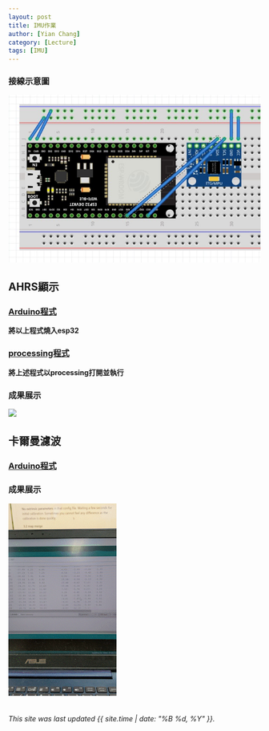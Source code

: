 ```yaml
---
layout: post
title: IMU作業
author: [Yian Chang]
category: [Lecture]
tags: [IMU]
---
```

### 接線示意圖
![](https://github.com/Ian1121023/MCU-project/blob/main/images/ESP32_MPU6050.jpg?raw=true)<br>
## AHRS顯示
### [Arduino程式](https://github.com/Ian1121023/Arduino/blob/master/examples/IMU/MPU6050_DMP6_Teapot/MPU6050_DMP6_Teapot.ino)

**將以上程式燒入esp32**
### [processing程式](https://github.com/Ian1121023/Arduino/blob/master/examples/IMU/MPU6050_DMP6_Teapot/MPUplane/MPUplane.pde)

**將上述程式以processing打開並執行**
### 成果展示
![](https://github.com/Ian1121023/MCU-project/blob/main/images/AHRS_plane.gif?raw=true)<br>
## 卡爾曼濾波

### [Arduino程式](https://github.com/Ian1121023/Arduino/tree/master/examples/IMU/MPU6050_KalmanFilter)

### 成果展示
![](https://github.com/Ian1121023/MCU-project/blob/main/images/KalmanFilter.gif?raw=true)<br>
<br>
<br>
*This site was last updated {{ site.time | date: "%B %d, %Y" }}.*



